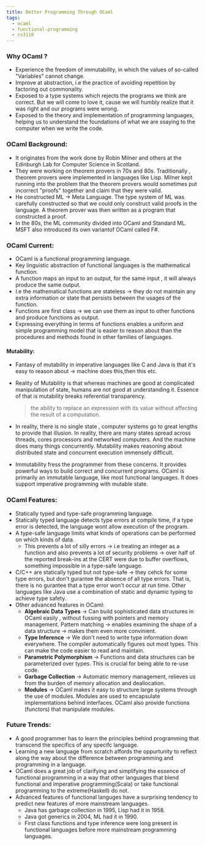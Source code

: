 ```yaml
---
title: Better Programming Through OCaml
tags:
  - ocaml
  - functional-programming
  - cs3110
---
```

### Why OCaml ?
- Experience the freedom of immutability, in which the values of so-called "Variables" cannot change.
- Improve at abstraction, i.e the practice of avoiding repetition by factoring out commonality. 
- Exposed to a type systems which rejects the programs we think are correct. But we will come to love it, cause we will humbly realize that it was right and our programs were wrong.
- Exposed to the theory and implementation of programming languages, helping us to understand the foundations of what we are ssaying to the computer when we write the code.

### OCaml Background:
- It originates from the work done by Robin Milner and others at the Edinburgh Lab for Computer Science in Scotland.
- They were working on theorem provers in 70s and 80s. Traditionally , theorem provers were implemented in languages like Lisp. Milner kept running into the problem that the theorem provers would sometimes put incorrect "proofs" together and claim that they were valid.
- He constructed ML -> Meta Language. The type system of ML was carefully constructed so that we could only construct valid proofs in the language. A theorem prover was then written as a program that constructed a proof.
- In the 80s, the ML community divided into OCaml and Standard ML. MSFT also introduced its own variantof OCaml called F#.

### OCaml Current:
- OCaml is a functional programming language.
- Key linguistic abstraction of functional languages is the mathematical function.
- A function maps an input to an output, for the same input , it will always produce the same output.
- I.e the mathematical functions are stateless -> they do not maintain any extra information or state that persists between the usages of the function.
- Functions are first class -> we can use them as input to other functions and produce functions as output.
- Expressing everything in terms of functions enables a uniform and simple programming model that is easier to reason about than the procedures and methods found in other families of languages.

#### Mutability:
- Fantasy of mutability in imperative languages like C and Java is that it's easy to reason about -> machine does this,then this etc.
- Reality of Mutability is that whereas machines are good at complicated manipulation of state, humans are not good at understanding it. Essence of that is mutability breaks referential transparency.
	> the ability to replace an expression with its value without affecting the result of a computation.
	
- In reality, there is no single state , computer systems go to great lengths to provide that illusion. In reality, there are many states spread across threads, cores processors and networked computers. And the machine does many things concurrently. Mutability makes reasoning about distributed state and concurrent execution immensely difficult.
- Immutability fress the programmer from these concerns. It provides powerful ways to build correct and concurrent programs. OCaml is primarily an immutable language, like most functional languages. It does support imperative programming with mutable state.

### OCaml Features:
- Statically typed and type-safe programming language.
- Statically typed language detects type errors at compile time, if a type error is detected, the language wont allow execution of the program.
- A type-safe language limits what kinds of operations can be performed on which kinds of data.
	- This prevents a lot of silly errors -> i.e treating an integer as a function and also prevents a lot of security problems -> over half of the reported break-ins at the CERT were due to buffer overflows, something impossible in a type-safe language.
- C/C++ are statically typed but not type-safe -> they cehck for some type errors, but don't gurantee the absence of all type errors. That is, there is no gurantee that a type error won't occur at run time. Other languages like Java use a combination of static and dynamic typing to achieve type safety.
- Other advanced features in OCaml:
	- **Algebraic Data Types** -> Can build sophisticated data structures in OCaml easily , without fussing with pointers and memory management. Pattern matching -> enables examining the shape of a data structure -> makes them even more convinient.
	- **Type Inference** -> We don't need to write type information down everywhere. The compiler automatically figures out most types. This can make the code easier to read and maintain.
	- **Parametric Polymorphism** -> Functions and data structures can be parameterized over types. This is crucial for being able to re-use code.
	- **Garbage Collection** -> Automatic memory management, relieves us from the burden of memory allocation and deallocation.
	- **Modules** -> OCaml makes it easy to structure large systems through the use of modules. Modules are used to encapsulate implementations behind interfaces. OCaml also provide functions (functors) that manipulate modules.

### Future Trends:
- A good programmer has to learn the principles behind programming that transcend the specifics of any specifc language.
- Learning a new language from scratch affords the oppurtunity to reflect along the way about the difference between programming and programming in a language.
- OCaml does a great job of clarifying and simplifying the essence of functional programming in a way that other languages that blend functional and imperative programming(Scala) or take functional programming to the extreme(Haskell) do not.
- Advanced features of functional languges have a surprising tendency to predict new features of more mainstream languages.
	- Java has garbage collection in 1995, Lisp had it in 1958.
	- Java got generics in 2004, ML had it in 1990.
	- First class functions and type inference were long present in functional languages before more mainstream programming languages.

